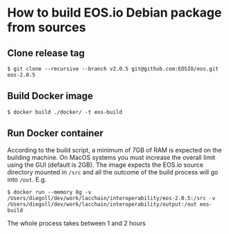 # How to build EOS.io Debian package from sources

## Clone release tag
```shell
$ git clone --recursive --branch v2.0.5 git@github.com:EOSIO/eos.git eos-2.0.5
```

## Build Docker image
```shell
$ docker build ./docker/ -t eos-build
```

## Run Docker container
According to the build script, a minimum of 7GB of RAM is expected on the building machine. On MacOS systems you must increase the overall limit using the GUI (default is 2GB).
The image expects the EOS.io source directory mounted in `/src` and all the outcome of the build process will go into `/out`. E.g.
```shell
$ docker run --memory 8g -v /Users/diegoll/dev/work/lacchain/interoperability/eos-2.0.5:/src -v /Users/diegoll/dev/work/lacchain/interoperability/output:/out eos-build
```
The whole process takes between 1 and 2 hours
